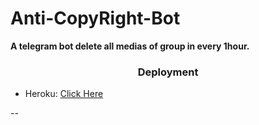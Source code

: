 # Anti-CopyRight-Bot

<b> A telegram bot delete all medias of group in every 1hour. </b>

<h3 align="center">Deployment</h3>

  - Heroku: [Click Here](https://github.com/ZainAssist/Anti-Copyright-Bot/blob/main/resources/heroku.md)


--
